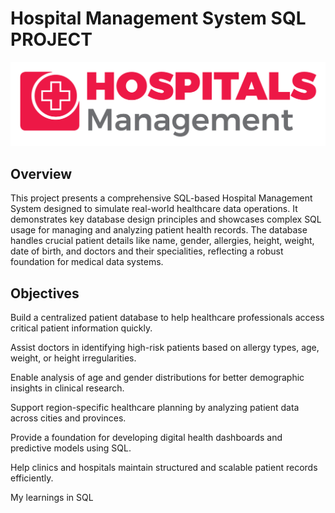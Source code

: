 # Hospital Management System SQL PROJECT
![HOSPITAL MANAGEMENT SYSTEM](https://github.com/AgasthiDoshi/Hospital_Management_Database_SQL_PROJECT/blob/main/logos.png)
## Overview
This project presents a comprehensive SQL-based Hospital Management System designed to simulate real-world healthcare data operations. It demonstrates key database design principles and showcases complex SQL usage for managing and analyzing patient health records. The database handles crucial patient details like name, gender, allergies, height, weight, date of birth, and doctors and their specialities, reflecting a robust foundation for medical data systems.
## Objectives
Build a centralized patient database to help healthcare professionals access critical patient information quickly.

Assist doctors in identifying high-risk patients based on allergy types, age, weight, or height irregularities.

Enable analysis of age and gender distributions for better demographic insights in clinical research.

Support region-specific healthcare planning by analyzing patient data across cities and provinces.

Provide a foundation for developing digital health dashboards and predictive models using SQL.

Help clinics and hospitals maintain structured and scalable patient records efficiently.

My learnings in SQL
